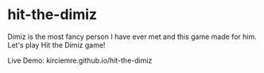 # hit-the-dimiz
Dimiz is the most fancy person I have ever met and this game made for him.
Let's play Hit the Dimiz game!

Live Demo: 
kirciemre.github.io/hit-the-dimiz
